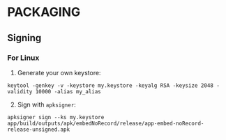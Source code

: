 # PACKAGING

## Signing

### For Linux

1. Generate your own keystore:
```
keytool -genkey -v -keystore my.keystore -keyalg RSA -keysize 2048 -validity 10000 -alias my_alias
```

2. Sign with `apksigner`:
```
apksigner sign --ks my.keystore app/build/outputs/apk/embedNoRecord/release/app-embed-noRecord-release-unsigned.apk
```
